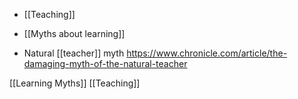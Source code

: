   - [[Teaching]]
  - [[Myths about learning]]

  - Natural [[teacher]] myth
    https://www.chronicle.com/article/the-damaging-myth-of-the-natural-teacher

[[Learning Myths]]
[[Teaching]]
